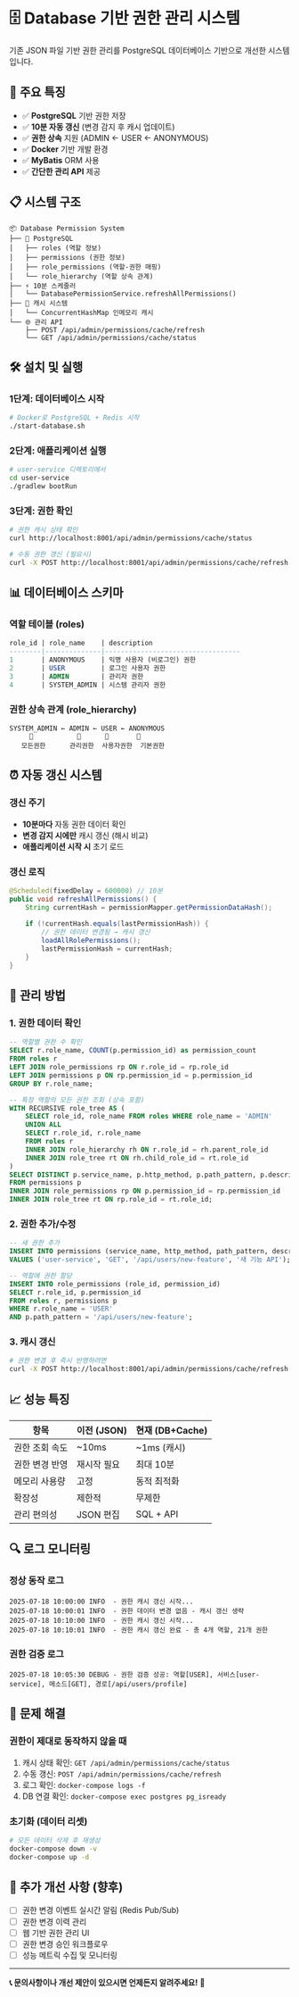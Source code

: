 # 🗄️ Database 기반 권한 관리 시스템

기존 JSON 파일 기반 권한 관리를 PostgreSQL 데이터베이스 기반으로 개선한 시스템입니다.

## 🚀 **주요 특징**

- ✅ **PostgreSQL** 기반 권한 저장
- ✅ **10분 자동 갱신** (변경 감지 후 캐시 업데이트)
- ✅ **권한 상속** 지원 (ADMIN ← USER ← ANONYMOUS)
- ✅ **Docker** 기반 개발 환경
- ✅ **MyBatis** ORM 사용
- ✅ **간단한 관리 API** 제공

## 📋 **시스템 구조**

```
📦 Database Permission System
├── 🐘 PostgreSQL
│   ├── roles (역할 정보)
│   ├── permissions (권한 정보)
│   ├── role_permissions (역할-권한 매핑)
│   └── role_hierarchy (역할 상속 관계)
├── ⚡ 10분 스케줄러
│   └── DatabasePermissionService.refreshAllPermissions()
├── 🔧 캐시 시스템
│   └── ConcurrentHashMap 인메모리 캐시
└── 🌐 관리 API
    ├── POST /api/admin/permissions/cache/refresh
    └── GET /api/admin/permissions/cache/status
```

## 🛠️ **설치 및 실행**

### **1단계: 데이터베이스 시작**

```bash
# Docker로 PostgreSQL + Redis 시작
./start-database.sh
```

### **2단계: 애플리케이션 실행**

```bash
# user-service 디렉토리에서
cd user-service
./gradlew bootRun
```

### **3단계: 권한 확인**

```bash
# 권한 캐시 상태 확인
curl http://localhost:8001/api/admin/permissions/cache/status

# 수동 권한 갱신 (필요시)
curl -X POST http://localhost:8001/api/admin/permissions/cache/refresh
```

## 📊 **데이터베이스 스키마**

### **역할 테이블 (roles)**
```sql
role_id | role_name    | description
--------|--------------|----------------------------------
1       | ANONYMOUS    | 익명 사용자 (비로그인) 권한
2       | USER         | 로그인 사용자 권한
3       | ADMIN        | 관리자 권한
4       | SYSTEM_ADMIN | 시스템 관리자 권한
```

### **권한 상속 관계 (role_hierarchy)**
```
SYSTEM_ADMIN ← ADMIN ← USER ← ANONYMOUS
     🔑           🔑      🔑       🔑
   모든권한      관리권한  사용자권한  기본권한
```

## ⏰ **자동 갱신 시스템**

### **갱신 주기**
- **10분마다** 자동 권한 데이터 확인
- **변경 감지 시에만** 캐시 갱신 (해시 비교)
- **애플리케이션 시작 시** 초기 로드

### **갱신 로직**
```java
@Scheduled(fixedDelay = 600000) // 10분
public void refreshAllPermissions() {
    String currentHash = permissionMapper.getPermissionDataHash();
    
    if (!currentHash.equals(lastPermissionHash)) {
        // 권한 데이터 변경됨 → 캐시 갱신
        loadAllRolePermissions();
        lastPermissionHash = currentHash;
    }
}
```

## 🔧 **관리 방법**

### **1. 권한 데이터 확인**
```sql
-- 역할별 권한 수 확인
SELECT r.role_name, COUNT(p.permission_id) as permission_count
FROM roles r
LEFT JOIN role_permissions rp ON r.role_id = rp.role_id
LEFT JOIN permissions p ON rp.permission_id = p.permission_id
GROUP BY r.role_name;

-- 특정 역할의 모든 권한 조회 (상속 포함)
WITH RECURSIVE role_tree AS (
    SELECT role_id, role_name FROM roles WHERE role_name = 'ADMIN'
    UNION ALL
    SELECT r.role_id, r.role_name 
    FROM roles r
    INNER JOIN role_hierarchy rh ON r.role_id = rh.parent_role_id
    INNER JOIN role_tree rt ON rh.child_role_id = rt.role_id
)
SELECT DISTINCT p.service_name, p.http_method, p.path_pattern, p.description
FROM permissions p
INNER JOIN role_permissions rp ON p.permission_id = rp.permission_id
INNER JOIN role_tree rt ON rp.role_id = rt.role_id;
```

### **2. 권한 추가/수정**
```sql
-- 새 권한 추가
INSERT INTO permissions (service_name, http_method, path_pattern, description) 
VALUES ('user-service', 'GET', '/api/users/new-feature', '새 기능 API');

-- 역할에 권한 할당
INSERT INTO role_permissions (role_id, permission_id)
SELECT r.role_id, p.permission_id 
FROM roles r, permissions p 
WHERE r.role_name = 'USER' 
AND p.path_pattern = '/api/users/new-feature';
```

### **3. 캐시 갱신**
```bash
# 권한 변경 후 즉시 반영하려면
curl -X POST http://localhost:8001/api/admin/permissions/cache/refresh
```

## 📈 **성능 특징**

| 항목 | 이전 (JSON) | 현재 (DB+Cache) |
|------|-------------|----------------|
| 권한 조회 속도 | ~10ms | ~1ms (캐시) |
| 권한 변경 반영 | 재시작 필요 | 최대 10분 |
| 메모리 사용량 | 고정 | 동적 최적화 |
| 확장성 | 제한적 | 무제한 |
| 관리 편의성 | JSON 편집 | SQL + API |

## 🔍 **로그 모니터링**

### **정상 동작 로그**
```
2025-07-18 10:00:00 INFO  - 권한 캐시 갱신 시작...
2025-07-18 10:00:01 INFO  - 권한 데이터 변경 없음 - 캐시 갱신 생략
2025-07-18 10:10:00 INFO  - 권한 캐시 갱신 시작...
2025-07-18 10:10:01 INFO  - 권한 캐시 갱신 완료 - 총 4개 역할, 21개 권한
```

### **권한 검증 로그**
```
2025-07-18 10:05:30 DEBUG - 권한 검증 성공: 역할[USER], 서비스[user-service], 메소드[GET], 경로[/api/users/profile]
```

## 🚨 **문제 해결**

### **권한이 제대로 동작하지 않을 때**
1. 캐시 상태 확인: `GET /api/admin/permissions/cache/status`
2. 수동 갱신: `POST /api/admin/permissions/cache/refresh`
3. 로그 확인: `docker-compose logs -f`
4. DB 연결 확인: `docker-compose exec postgres pg_isready`

### **초기화 (데이터 리셋)**
```bash
# 모든 데이터 삭제 후 재생성
docker-compose down -v
docker-compose up -d
```

## 📝 **추가 개선 사항 (향후)**

- [ ] 권한 변경 이벤트 실시간 알림 (Redis Pub/Sub)
- [ ] 권한 변경 이력 관리
- [ ] 웹 기반 권한 관리 UI
- [ ] 권한 변경 승인 워크플로우
- [ ] 성능 메트릭 수집 및 모니터링

---

**📞 문의사항이나 개선 제안이 있으시면 언제든지 알려주세요!** 🚀
